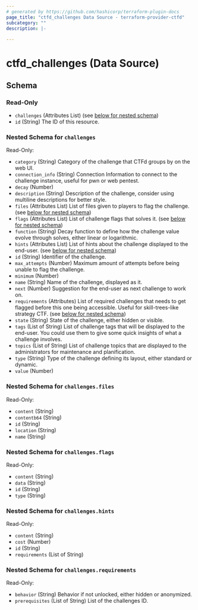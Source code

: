 ```yaml
---
# generated by https://github.com/hashicorp/terraform-plugin-docs
page_title: "ctfd_challenges Data Source - terraform-provider-ctfd"
subcategory: ""
description: |-
  
---
```


# ctfd_challenges (Data Source)





<!-- schema generated by tfplugindocs -->
## Schema

### Read-Only

- `challenges` (Attributes List) (see [below for nested schema](#nestedatt--challenges))
- `id` (String) The ID of this resource.

<a id="nestedatt--challenges"></a>
### Nested Schema for `challenges`

Read-Only:

- `category` (String) Category of the challenge that CTFd groups by on the web UI.
- `connection_info` (String) Connection Information to connect to the challenge instance, useful for pwn or web pentest.
- `decay` (Number)
- `description` (String) Description of the challenge, consider using multiline descriptions for better style.
- `files` (Attributes List) List of files given to players to flag the challenge. (see [below for nested schema](#nestedatt--challenges--files))
- `flags` (Attributes List) List of challenge flags that solves it. (see [below for nested schema](#nestedatt--challenges--flags))
- `function` (String) Decay function to define how the challenge value evolve through solves, either linear or logarithmic.
- `hints` (Attributes List) List of hints about the challenge displayed to the end-user. (see [below for nested schema](#nestedatt--challenges--hints))
- `id` (String) Identifier of the challenge.
- `max_attempts` (Number) Maximum amount of attempts before being unable to flag the challenge.
- `minimum` (Number)
- `name` (String) Name of the challenge, displayed as it.
- `next` (Number) Suggestion for the end-user as next challenge to work on.
- `requirements` (Attributes) List of required challenges that needs to get flagged before this one being accessible. Useful for skill-trees-like strategy CTF. (see [below for nested schema](#nestedatt--challenges--requirements))
- `state` (String) State of the challenge, either hidden or visible.
- `tags` (List of String) List of challenge tags that will be displayed to the end-user. You could use them to give some quick insights of what a challenge involves.
- `topics` (List of String) List of challenge topics that are displayed to the administrators for maintenance and planification.
- `type` (String) Type of the challenge defining its layout, either standard or dynamic.
- `value` (Number)

<a id="nestedatt--challenges--files"></a>
### Nested Schema for `challenges.files`

Read-Only:

- `content` (String)
- `contentb64` (String)
- `id` (String)
- `location` (String)
- `name` (String)


<a id="nestedatt--challenges--flags"></a>
### Nested Schema for `challenges.flags`

Read-Only:

- `content` (String)
- `data` (String)
- `id` (String)
- `type` (String)


<a id="nestedatt--challenges--hints"></a>
### Nested Schema for `challenges.hints`

Read-Only:

- `content` (String)
- `cost` (Number)
- `id` (String)
- `requirements` (List of String)


<a id="nestedatt--challenges--requirements"></a>
### Nested Schema for `challenges.requirements`

Read-Only:

- `behavior` (String) Behavior if not unlocked, either hidden or anonymized.
- `prerequisites` (List of String) List of the challenges ID.
